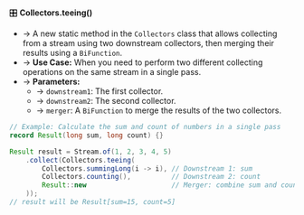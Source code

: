 🎛️ **Collectors.teeing()**
- → A new static method in the `Collectors` class that allows collecting from a stream using two downstream collectors, then merging their results using a `BiFunction`.
- → **Use Case:** When you need to perform two different collecting operations on the same stream in a single pass.
- → **Parameters:**
  - → `downstream1`: The first collector.
  - → `downstream2`: The second collector.
  - → `merger`: A `BiFunction` to merge the results of the two collectors.
```java
// Example: Calculate the sum and count of numbers in a single pass
record Result(long sum, long count) {}

Result result = Stream.of(1, 2, 3, 4, 5)
    .collect(Collectors.teeing(
        Collectors.summingLong(i -> i), // Downstream 1: sum
        Collectors.counting(),          // Downstream 2: count
        Result::new                     // Merger: combine sum and count
    ));
// result will be Result[sum=15, count=5]
```
